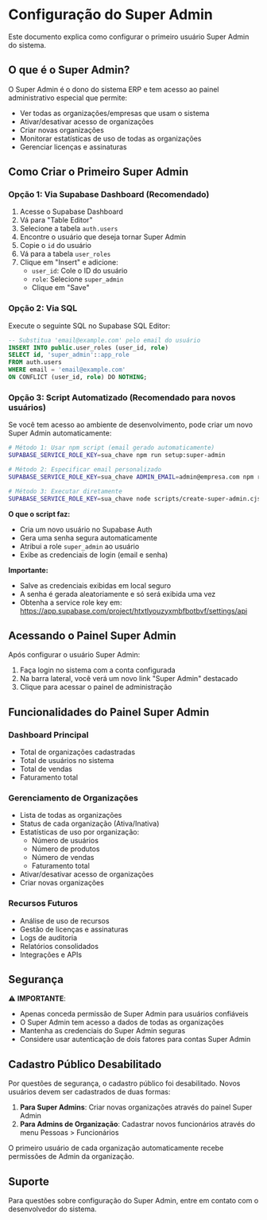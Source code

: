 # Configuração do Super Admin

Este documento explica como configurar o primeiro usuário Super Admin do sistema.

## O que é o Super Admin?

O Super Admin é o dono do sistema ERP e tem acesso ao painel administrativo especial que permite:

- Ver todas as organizações/empresas que usam o sistema
- Ativar/desativar acesso de organizações
- Criar novas organizações
- Monitorar estatísticas de uso de todas as organizações
- Gerenciar licenças e assinaturas

## Como Criar o Primeiro Super Admin

### Opção 1: Via Supabase Dashboard (Recomendado)

1. Acesse o Supabase Dashboard
2. Vá para "Table Editor"
3. Selecione a tabela `auth.users`
4. Encontre o usuário que deseja tornar Super Admin
5. Copie o `id` do usuário
6. Vá para a tabela `user_roles`
7. Clique em "Insert" e adicione:
   - `user_id`: Cole o ID do usuário
   - `role`: Selecione `super_admin`
   - Clique em "Save"

### Opção 2: Via SQL

Execute o seguinte SQL no Supabase SQL Editor:

```sql
-- Substitua 'email@example.com' pelo email do usuário
INSERT INTO public.user_roles (user_id, role)
SELECT id, 'super_admin'::app_role
FROM auth.users
WHERE email = 'email@example.com'
ON CONFLICT (user_id, role) DO NOTHING;
```

### Opção 3: Script Automatizado (Recomendado para novos usuários)

Se você tem acesso ao ambiente de desenvolvimento, pode criar um novo Super Admin automaticamente:

```bash
# Método 1: Usar npm script (email gerado automaticamente)
SUPABASE_SERVICE_ROLE_KEY=sua_chave npm run setup:super-admin

# Método 2: Especificar email personalizado
SUPABASE_SERVICE_ROLE_KEY=sua_chave ADMIN_EMAIL=admin@empresa.com npm run setup:super-admin

# Método 3: Executar diretamente
SUPABASE_SERVICE_ROLE_KEY=sua_chave node scripts/create-super-admin.cjs
```

**O que o script faz:**
- Cria um novo usuário no Supabase Auth
- Gera uma senha segura automaticamente
- Atribui a role `super_admin` ao usuário
- Exibe as credenciais de login (email e senha)

**Importante:**
- Salve as credenciais exibidas em local seguro
- A senha é gerada aleatoriamente e só será exibida uma vez
- Obtenha a service role key em: https://app.supabase.com/project/htxtlyouzyxmbfbotbvf/settings/api

## Acessando o Painel Super Admin

Após configurar o usuário Super Admin:

1. Faça login no sistema com a conta configurada
2. Na barra lateral, você verá um novo link "Super Admin" destacado
3. Clique para acessar o painel de administração

## Funcionalidades do Painel Super Admin

### Dashboard Principal
- Total de organizações cadastradas
- Total de usuários no sistema
- Total de vendas
- Faturamento total

### Gerenciamento de Organizações
- Lista de todas as organizações
- Status de cada organização (Ativa/Inativa)
- Estatísticas de uso por organização:
  - Número de usuários
  - Número de produtos
  - Número de vendas
  - Faturamento total
- Ativar/desativar acesso de organizações
- Criar novas organizações

### Recursos Futuros
- Análise de uso de recursos
- Gestão de licenças e assinaturas
- Logs de auditoria
- Relatórios consolidados
- Integrações e APIs

## Segurança

⚠️ **IMPORTANTE**: 
- Apenas conceda permissão de Super Admin para usuários confiáveis
- O Super Admin tem acesso a dados de todas as organizações
- Mantenha as credenciais do Super Admin seguras
- Considere usar autenticação de dois fatores para contas Super Admin

## Cadastro Público Desabilitado

Por questões de segurança, o cadastro público foi desabilitado. Novos usuários devem ser cadastrados de duas formas:

1. **Para Super Admins**: Criar novas organizações através do painel Super Admin
2. **Para Admins de Organização**: Cadastrar novos funcionários através do menu Pessoas > Funcionários

O primeiro usuário de cada organização automaticamente recebe permissões de Admin da organização.

## Suporte

Para questões sobre configuração do Super Admin, entre em contato com o desenvolvedor do sistema.
